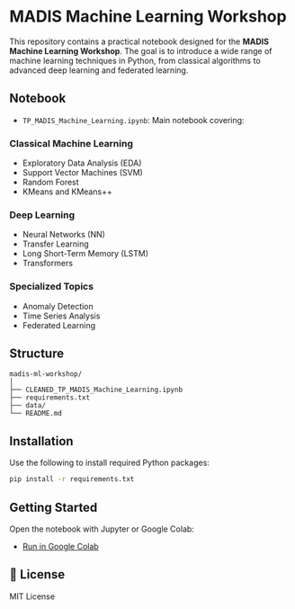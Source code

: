 # MADIS Machine Learning Workshop

This repository contains a practical notebook designed for the **MADIS Machine Learning Workshop**. The goal is to introduce a wide range of machine learning techniques in Python, from classical algorithms to advanced deep learning and federated learning.

## Notebook

- `TP_MADIS_Machine_Learning.ipynb`: Main notebook covering:

### Classical Machine Learning
- Exploratory Data Analysis (EDA)
- Support Vector Machines (SVM)
- Random Forest
- KMeans and KMeans++

### Deep Learning
- Neural Networks (NN)
- Transfer Learning
- Long Short-Term Memory (LSTM)
- Transformers

### Specialized Topics
- Anomaly Detection
- Time Series Analysis
- Federated Learning

## Structure

```
madis-ml-workshop/
│
├── CLEANED_TP_MADIS_Machine_Learning.ipynb
├── requirements.txt
├── data/                    
└── README.md
```

## Installation

Use the following to install required Python packages:

```bash
pip install -r requirements.txt
```

## Getting Started

Open the notebook with Jupyter or Google Colab:

- [Run in Google Colab](https://colab.research.google.com/)

## 📜 License

MIT License
